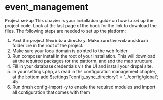 # event_management

Project set-up
This chapter is your installation guide on how to set up the project code. Look at the
last page of the book for the link to download the files.
The following steps are needed to set up the platform:
1. Past the project files into a directory. Make sure the web and drush folder are
in the root of the project.
2. Make sure your local domain is pointed to the web folder
3. Run composer install in the root of your installation. This will download all the
required packages for the platform, and add the map structure.
4. Fill in your database credentials via the UI and install your drupal site.
5. In your settings.php, as read in the configuration management chapter, at the
bottom add
$settings['config_sync_directory'] = '../config/global';
45
6. Run drush config-import -y to enable the required modules and import all
configuration that comes with them
